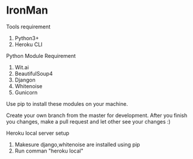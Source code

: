 # IronMan

Tools requirement
1. Python3+
2. Heroku CLI


Python Module Requirement
1. Wit.ai
2. BeautifulSoup4
3. Djangon
4. Whitenoise
5. Gunicorn


Use pip to install these modules on your machine.

Create your own branch from the master for development. After you finish you changes, make a pull request and let other see your changes :)


Heroku local server setup

1. Makesure django,whitenoise are installed using pip
2. Run comman "heroku local"

